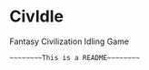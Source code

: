 CivIdle
=======

Fantasy Civilization Idling Game

~~~~~~~~~~~~~~~~~~~~~~~~~~~~~~~~
~~~~~~~~This is a README~~~~~~~~
~~~~~~~~~~~~~~~~~~~~~~~~~~~~~~~~
